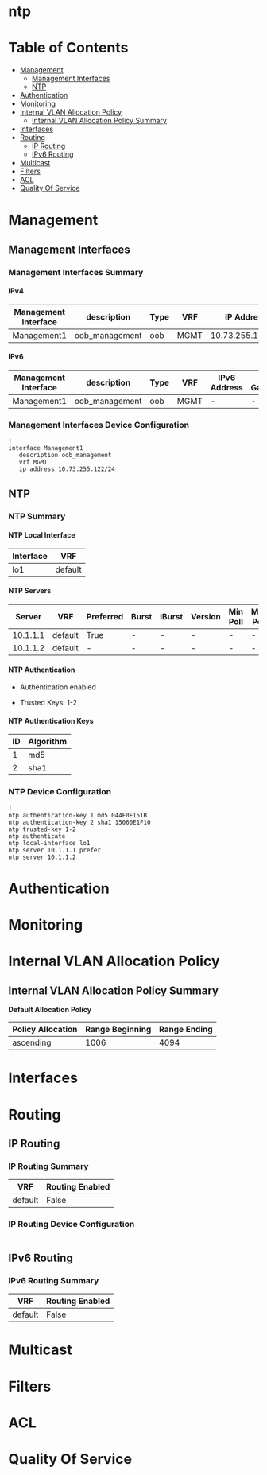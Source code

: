 # ntp
# Table of Contents

- [Management](#management)
  - [Management Interfaces](#management-interfaces)
  - [NTP](#ntp)
- [Authentication](#authentication)
- [Monitoring](#monitoring)
- [Internal VLAN Allocation Policy](#internal-vlan-allocation-policy)
  - [Internal VLAN Allocation Policy Summary](#internal-vlan-allocation-policy-summary)
- [Interfaces](#interfaces)
- [Routing](#routing)
  - [IP Routing](#ip-routing)
  - [IPv6 Routing](#ipv6-routing)
- [Multicast](#multicast)
- [Filters](#filters)
- [ACL](#acl)
- [Quality Of Service](#quality-of-service)

# Management

## Management Interfaces

### Management Interfaces Summary

#### IPv4

| Management Interface | description | Type | VRF | IP Address | Gateway |
| -------------------- | ----------- | ---- | --- | ---------- | ------- |
| Management1 | oob_management | oob | MGMT | 10.73.255.122/24 | 10.73.255.2 |

#### IPv6

| Management Interface | description | Type | VRF | IPv6 Address | IPv6 Gateway |
| -------------------- | ----------- | ---- | --- | ------------ | ------------ |
| Management1 | oob_management | oob | MGMT | - | - |

### Management Interfaces Device Configuration

```eos
!
interface Management1
   description oob_management
   vrf MGMT
   ip address 10.73.255.122/24
```

## NTP

### NTP Summary

#### NTP Local Interface

| Interface | VRF |
| --------- | --- |
| lo1 | default |

#### NTP Servers

| Server | VRF | Preferred | Burst | iBurst | Version | Min Poll | Max Poll | Local-interface | Key |
| ------ | --- | --------- | ----- | ------ | ------- | -------- | -------- | --------------- | --- |
| 10.1.1.1 | default | True | - | - | - | - | - | - | - |
| 10.1.1.2 | default | - | - | - | - | - | - | - | - |

#### NTP Authentication

- Authentication enabled

- Trusted Keys: 1-2

#### NTP Authentication Keys

| ID | Algorithm |
| -- | -------- |
| 1 | md5 |
| 2 | sha1 |

### NTP Device Configuration

```eos
!
ntp authentication-key 1 md5 044F0E151B
ntp authentication-key 2 sha1 15060E1F10
ntp trusted-key 1-2
ntp authenticate
ntp local-interface lo1
ntp server 10.1.1.1 prefer
ntp server 10.1.1.2
```

# Authentication

# Monitoring

# Internal VLAN Allocation Policy

## Internal VLAN Allocation Policy Summary

**Default Allocation Policy**

| Policy Allocation | Range Beginning | Range Ending |
| ------------------| --------------- | ------------ |
| ascending | 1006 | 4094 |

# Interfaces

# Routing

## IP Routing

### IP Routing Summary

| VRF | Routing Enabled |
| --- | --------------- |
| default | False |

### IP Routing Device Configuration

```eos
```
## IPv6 Routing

### IPv6 Routing Summary

| VRF | Routing Enabled |
| --- | --------------- |
| default | False |

# Multicast

# Filters

# ACL

# Quality Of Service
